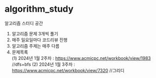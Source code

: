 # algorithm_study
알고리즘 스터디 공간
1. 알고리즘 문제 3개씩 풀기
2. 매주 일요일마다 코드리뷰 진행
3. 알고리즘 주제는 매주 다름
4. 문제목록<br>
   (1) 2024년 1월 2주차 : https://www.acmicpc.net/workbook/view/1983 //dfs+bfs
   (2) 2024년 1월 3주차 : https://www.acmicpc.net/workbook/view/7320 //그리디
